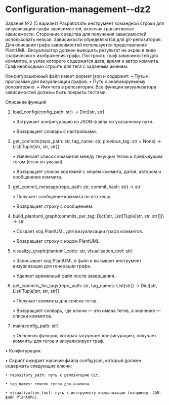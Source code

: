 # Configuration-management--dz2


Задание №2 (5 вариант)
Разработать инструмент командной строки для визуализации графа
зависимостей, включая транзитивные зависимости. Сторонние средства для
получения зависимостей использовать нельзя.
Зависимости определяются для git-репозитория. Для описания графа
зависимостей используется представление PlantUML. Визуализатор должен
выводить результат на экран в виде графического изображения графа.
Построить граф зависимостей для коммитов, в узлах которого содержатся
дата, время и автор коммита. Граф необходимо строить для тега с заданным
именем.

Конфигурационный файл имеет формат json и содержит:
• Путь к программе для визуализации графов.
• Путь к анализируемому репозиторию.
• Имя тега в репозитории.
Все функции визуализатора зависимостей должны быть покрыты тестами.

Описание функций

1. load_config(config_path: str) -> Dict[str, str]

   • Загружает конфигурацию из JSON-файла по указанному пути.

   • Возвращает словарь с настройками.

2. get_commits(repo_path: str, tag_name: str, previous_tag: str = None) -> List[Tuple[str, str, str]]

   • Извлекает список коммитов между текущим тегом и предыдущим тегом (если он указан).

   • Возвращает список кортежей с хешем коммита, датой, автором и сообщением коммита.

3. get_commit_message(repo_path: str, commit_hash: str) -> str

   • Получает сообщение коммита по его хешу.

   • Возвращает строку с сообщением.

4. build_plantuml_graph(commits_per_tag: Dict[str, List[Tuple[str, str, str]]]) -> str

   • Создает код PlantUML для визуализации графа коммитов.

   • Возвращает строку с кодом PlantUML.

5. visualize_graph(plantuml_code: str, visualization_tool: str)

   • Записывает код PlantUML в файл и вызывает инструмент визуализации для генерации графа.

   • Удаляет временный файл после завершения.

6. get_commits_for_tags(repo_path: str, tag_names: List[str]) -> Dict[str, List[Tuple[str, str, str]]

   • Получает коммиты для списка тегов.

   • Возвращает словарь, где ключи — это имена тегов, а значения — списки коммитов.

7. main(config_path: str)

   • Основная функция, которая загружает конфигурацию, получает коммиты для тегов и визуализирует граф.



• Конфигурация:

  • Скрипт ожидает наличие файла config.json, который должен содержать следующие ключи:

    • repository_path: путь к репозиторию Git.

    • tag_names: список тегов для анализа.

    • visualization_tool: путь к инструменту визуализации (например, JAR-файл PlantUML).
